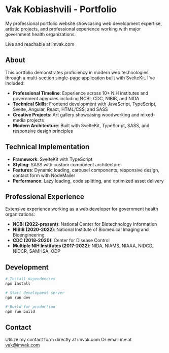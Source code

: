 # Vak Kobiashvili - Portfolio

My professional portfolio website showcasing web development expertise, artistic projects, and professional experience working with major government health organizations.

Live and reachable at
imvak.com

## About

This portfolio demonstrates proficiency in modern web technologies through a multi-section single-page application built with SvelteKit. I've included:

- **Professional Timeline**: Experience across 10+ NIH institutes and government agencies including NCBI, CDC, NIBIB, and NIDA
- **Technical Skills**: Frontend development with JavaScript, TypeScript, Svelte, Angular, React, HTML/CSS, and SASS
- **Creative Projects**: Art gallery showcasing woodworking and mixed-media projects
- **Modern Architecture**: Built with SvelteKit, TypeScript, SASS, and responsive design principles

## Technical Implementation

- **Framework**: SvelteKit with TypeScript
- **Styling**: SASS with custom component architecture
- **Features**: Dynamic loading, carousel components, responsive design, contact form with NodeMailer
- **Performance**: Lazy loading, code splitting, and optimized asset delivery

## Professional Experience

Extensive experience working as a web developer for government health organizations:

- **NCBI (2022-present)**: National Center for Biotechnology Information
- **NIBIB (2020-2022)**: National Institute of Biomedical Imaging and Bioengineering
- **CDC (2018-2020)**: Center for Disease Control
- **Multiple NIH Institutes (2017-2022)**: NIDA, NIAMS, NIAAA, NIDCD, NIDCR, SAMHSA, ODP

## Development

```bash
# Install dependencies
npm install

# Start development server
npm run dev

# Build for production
npm run build
```

## Contact

Utilize my contact form directly at imvak.com
Or email me at vak@imvak.com
